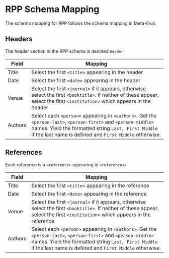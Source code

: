 # RPP Schema Mapping #

The schema mapping for RPP follows the schema mapping in Meta-Eval. 


## Headers ##

The header section in the RPP schema is denoted ```header```:

| Field | Mapping |
| ----- | ------- |
| Title | Select the first ```<title>``` appearing in the header |
| Date | Select the first ```<date>``` appearing in the header |
| Venue | Select the first ```<journal>``` if it appears, otherwise select the first ```<booktitle>```. If neither of these appear, select the first ```<institution>``` which appears in the header | 
| Authors | Select each ```<person>``` appearing in ```<authors>```. Get the ```<person-last>```, ```<person-first>``` and ```<person-middle>``` names. Yield the formatted string ```Last, First Middle``` if the last name is defined and ```First Middle``` otherwise. | 

## References ##

Each reference is a ```<reference>``` appearing in ```<references>```

| Field | Mapping |
| ----- | ------- |
| Title | Select the first ```<title>``` appearing in the reference |
| Date | Select the first ```<date>``` appearing in the reference |
| Venue | Select the first ```<journal>``` if it appears, otherwise select the first ```<booktitle>```. If neither of these appear, select the first ```<institution>``` which appears in the reference | 
| Authors | Select each ```<person>``` appearing in ```<authors>```. Get the ```<person-last>```, ```<person-first>``` and ```<person-middle>``` names. Yield the formatted string ```Last, First Middle``` if the last name is defined and ```First Middle``` otherwise. | 

